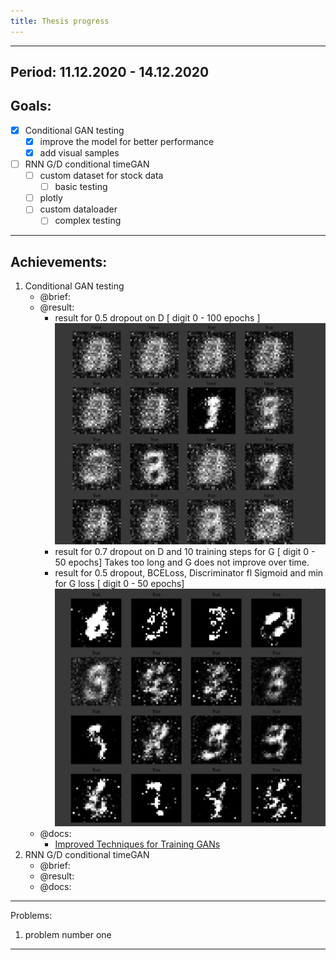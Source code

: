 ```yaml
---
title: Thesis progress
---
```


--- 
Period: 11.12.2020 - 14.12.2020
--- 
## Goals:
- [x] Conditional GAN testing
    - [x] improve the model for better performance
    - [x] add visual samples
- [ ] RNN G/D conditional timeGAN
    - [ ] custom dataset for stock data
        - [ ] basic testing
    - [ ] plotly
    - [ ] custom dataloader
        - [ ] complex testing
---
## Achievements:
1. Conditional GAN testing
    - @brief:
    - @result:
        - result for 0.5 dropout on D [ digit 0 - 100 epochs ]
             ![Gan result dummy](./conditional_gan/result_images/dummy_result.png)
        - result for 0.7 dropout on D and 10 training steps for G [ digit 0 - 50 epochs]
            Takes too long and G does not improve over time.
        - result for 0.5 dropout, BCELoss, Discriminator fl Sigmoid and min for G loss [ digit 0 - 50 epochs]
            ![Gan result dummy](./conditional_gan/result_images/bceloss_g_min_condition.png)
    - @docs:
        - [Improved Techniques for Training GANs](https://arxiv.org/pdf/1606.03498.pdf)
2. RNN G/D conditional timeGAN
    - @brief: 
    - @result:
    - @docs:
---
Problems:
1. problem number one

---
